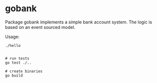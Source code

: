 # gobank

Package gobank implements a simple bank account system.
The logic is based on an event sourced model.

Usage:

    ./hello


    # run tests
    go test ./..

    # create binaries
    go build

    